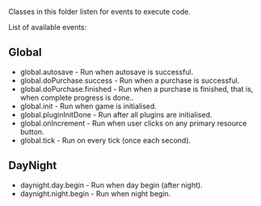 Classes in this folder listen for events to execute code.

List of available events:

## Global

* global.autosave - Run when autosave is successful.
* global.doPurchase.success - Run when a purchase is successful.
* global.doPurchase.finished - Run when a purchase is finished, that is, when complete progress is done..
* global.init - Run when game is initialised.
* global.pluginInitDone - Run after all plugins are initialised.
* global.onIncrement - Run when user clicks on any primary resource button.
* global.tick - Run on every tick (once each second).

## DayNight

* daynight.day.begin - Run when day begin (after night).
* daynight.night.begin - Run when night begin.
